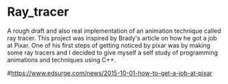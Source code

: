 # Ray_tracer
A rough draft and also real implementation of an animation technique called ray tracer. This project was inspired by Brady's article on how he got a job at Pixar. One of his first steps of getting noticed by pixar was by making some ray tracers and I decided to give myself a self study of programming animations and techniques using C++.


#https://www.edsurge.com/news/2015-10-01-how-to-get-a-job-at-pixar

